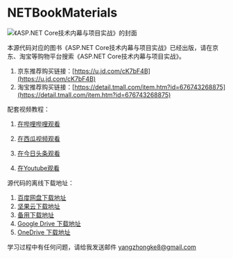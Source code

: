 # NETBookMaterials

![《ASP.NET Core技术内幕与项目实战》的封面](https://raw.githubusercontent.com/yangzhongke/NETBookMaterials/main/Resources/cover.jpg)

本源代码对应的图书《ASP.NET Core技术内幕与项目实战》已经出版，请在京东、淘宝等购物平台搜索《ASP.NET Core技术内幕与项目实战》。

1. 京东推荐购买链接：[https://u.jd.com/cK7bF4B](https://u.jd.com/cK7bF4B)
2. 淘宝推荐购买链接：[https://detail.tmall.com/item.htm?id=676743268875](https://detail.tmall.com/item.htm?id=676743268875)

配套视频教程：

1. [在哔哩哔哩观看](https://www.bilibili.com/video/BV1pK41137He)

2. [在西瓜视频观看](https://www.ixigua.com/7064021159750140420)

3. [在今日头条观看](https://www.toutiao.com/video/7062531918184579616)

4. [在Youtube观看](https://www.youtube.com/watch?v=0HcIQOaqBwE&list=PL9sJKk6XPMxehYCui7OysUV6trlBbJ4T_)

源代码的离线下载地址：
1. [百度网盘下载地址](https://pan.baidu.com/s/1q6hFdB6ETjNgUCD7sDQ3pg?pwd=y4o8)
2. [坚果云下载地址](https://www.jianguoyun.com/p/DceYyGIQ9de1BhiVmMkEIAA)
3. [备用下载地址](https://static2.youzack.com/formybooks/NETCoreNeiMu.zip)
4. [Google Drive 下载地址](https://drive.google.com/file/d/1iKgxffaZauUmpt9Vc-hzAkgSwvIuWClX/view?usp=sharing)
5. [OneDrive 下载地址](https://1drv.ms/u/s!ArtUX5uRoj_cml7h1nwia5aFpuK9?e=J94t4w)

学习过程中有任何问题，请给我发送邮件 yangzhongke8@gmail.com
